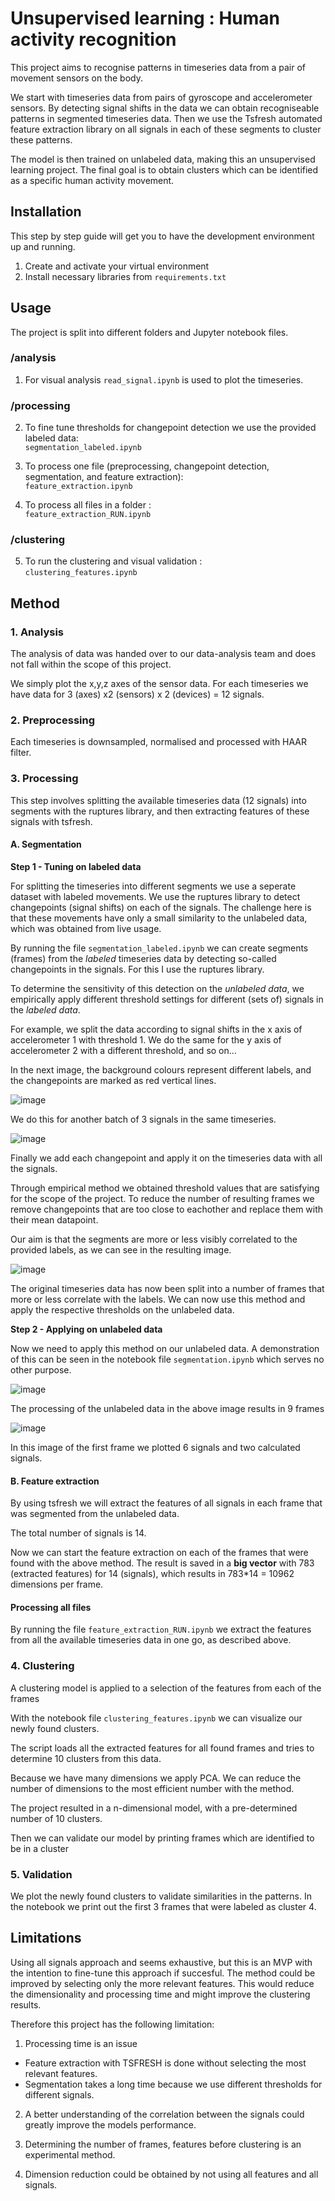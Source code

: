 # Unsupervised learning : Human activity recognition

This project aims to recognise patterns in timeseries data from a pair of movement sensors on the body. 

We start with timeseries data from pairs of gyroscope and accelerometer sensors. By detecting signal shifts in the data we can obtain recogniseable patterns in segmented timeseries data. Then we use the Tsfresh automated feature extraction library on all signals in each of these segments to cluster these patterns.

The model is then trained on unlabeled data, making this an unsupervised learning project. The final goal is to obtain clusters which can be identified as a specific human activity movement.

## Installation

This step by step guide will get you to have the development environment up and running.

1. Create and activate your virtual environment
2. Install necessary libraries from `requirements.txt`
 
## Usage

The project is split into different folders and Jupyter notebook files.<br>

### /analysis

1. For visual analysis `read_signal.ipynb` is used to plot the timeseries.<br>

### /processing

2. To fine tune thresholds for changepoint detection we use the provided labeled data:<br>
`segmentation_labeled.ipynb`

3. To process one file (preprocessing, changepoint detection, segmentation, and feature extraction): <br>
`feature_extraction.ipynb`

4. To process all files in a folder : <br>
`feature_extraction_RUN.ipynb` <br>

### /clustering

5. To run the clustering and visual validation :<br>
`clustering_features.ipynb`<br>
 
## Method

### 1. **Analysis**
The analysis of data was handed over to our data-analysis team and does not fall within the scope of this project.

We simply plot the x,y,z axes of the sensor data. For each timeseries we have data for 3 (axes) x2 (sensors) x 2 (devices) = 12 signals. 

### 2. **Preprocessing**
Each timeseries is downsampled, normalised and processed with HAAR filter.

### 3. **Processing**
This step involves splitting the available timeseries data (12 signals) into segments with the ruptures library, and then extracting features of these signals with tsfresh.

#### **A. Segmentation**

**Step 1 - Tuning on labeled data**

For splitting the timeseries into different segments we use a seperate dataset with labeled movements. We use the ruptures library to detect changepoints (signal shifts) on each of the signals. The challenge here is that these movements have only a small similarity to the unlabeled data, which was obtained from live usage.

By running the file `segmentation_labeled.ipynb` we can create segments (frames) from the *labeled* timeseries data by detecting so-called changepoints in the signals. For this I use the ruptures library.

To determine the sensitivity of this detection on the *unlabeled data*, we empirically apply different threshold settings for different (sets of) signals in the *labeled data*.

For example, we split the data according to signal shifts in the x axis of accelerometer 1 with threshold 1. We do the same for the y axis of accelerometer 2 with a different threshold, and so on...

In the next image, the background colours represent different labels, and the changepoints are marked as red vertical lines.

![image](/assets/segmentation_1_signal.png)

We do this for another batch of 3 signals in the same timeseries.

![image](/assets/segmentation_3_signal.png)

Finally we add each changepoint and apply it on the timeseries data with all the signals.

Through empirical method we obtained threshold values that are satisfying for the scope of the project. To reduce the number of resulting frames we remove changepoints that are too close to eachother and replace them with their mean datapoint. 

Our aim is that the segments are more or less visibly correlated to the provided labels, as we can see in the resulting image.

![image](/assets/segmentation_12_signals.png)

The original timeseries data has now been split into a number of frames that more or less correlate with the labels. We can now use this method and apply the respective thresholds on the unlabeled data.

**Step 2 - Applying on unlabeled data**

Now we need to apply this method on our unlabeled data. A demonstration of this can be seen in the notebook file `segmentation.ipynb` which serves no other purpose.

![image](/assets/unlabeled_segmenatation.png)

The processing of the unlabeled data in the above image results in 9 frames

![image](/assets/frame_unlabeled_1.png)

In this image of the first frame we plotted 6 signals and two calculated signals. 

#### **B. Feature extraction**

By using tsfresh we will extract the features of all signals in each frame that was segmented from the unlabeled data.
 
The total number of signals is 14. 

Now we can start the feature extraction on each of the frames that were found with the above method. The result is saved in a **big vector** with 783 (extracted features) for 14 (signals), which results in 783*14 = 10962 dimensions per frame. 

#### Processing all files

By running the file `feature_extraction_RUN.ipynb` we extract the features from all the available timeseries data in one go, as described above.

### 4. **Clustering**
A clustering model is applied to a selection of the features from each of the frames

With the notebook file `clustering_features.ipynb` we can visualize our newly found clusters.

The script loads all the extracted features for all found frames and tries to determine 10 clusters from this data.

Because we have many dimensions we apply PCA. We can reduce the number of dimensions to the most efficient number with the method.

The project resulted in a n-dimensional model, with a pre-determined number of 10 clusters.

Then we can validate our model by printing frames which are identified to be in a cluster

### 5. **Validation**

We plot the newly found clusters to validate similarities in the patterns. In the notebook we print out the first 3 frames that were labeled as cluster 4.
 
## Limitations

Using all signals approach and seems exhaustive, but this is an MVP with the intention to fine-tune this approach if succesful. The method could be improved by selecting only the more relevant features. This would reduce the dimensionality and processing time and might improve the clustering results.

Therefore this project has the following limitation:

1. Processing time is an issue

- Feature extraction with TSFRESH is done without selecting the most relevant features. 
- Segmentation takes a long time because we use different thresholds for different signals.

2. A better understanding of the correlation between the signals could greatly improve the models performance.

3. Determining the number of frames, features before clustering is an experimental method. 

4. Dimension reduction could be obtained by not using all features and all signals. 

 
